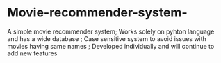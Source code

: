 # Movie-recommender-system-
A simple movie recommender system; Works solely on pyhton language and has a wide database ; Case sensitive system to avoid issues with movies having same names ; Developed individually and will continue to add new features  
